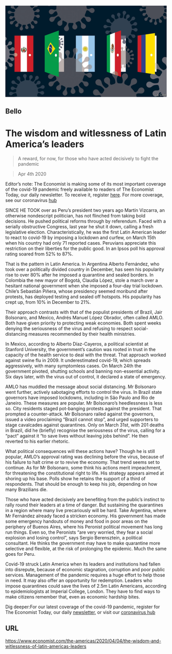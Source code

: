 ![](./images/20200404_AMD001.jpg)

## Bello

# The wisdom and witlessness of Latin America’s leaders

> A reward, for now, for those who have acted decisively to fight the pandemic

> Apr 4th 2020

Editor’s note: The Economist is making some of its most important coverage of the covid-19 pandemic freely available to readers of The Economist Today, our daily newsletter. To receive it, register [here](https://www.economist.com//newslettersignup). For more coverage, see our coronavirus [hub](https://www.economist.com//coronavirus)

SINCE HE TOOK over as Peru’s president two years ago Martín Vizcarra, an otherwise nondescript politician, has not flinched from taking bold decisions. He pushed political reforms through by referendum. Faced with a serially obstructive Congress, last year he shut it down, calling a fresh legislative election. Characteristically, he was the first Latin American leader to react to covid-19 by imposing a lockdown and curfew, on March 15th when his country had only 71 reported cases. Peruvians appreciate this restriction on their liberties for the public good. In an Ipsos poll his approval rating soared from 52% to 87%.

That is the pattern in Latin America. In Argentina Alberto Fernández, who took over a politically divided country in December, has seen his popularity rise to over 80% after he imposed a quarantine and sealed borders. In Colombia the new mayor of Bogotá, Claudia López, stole a march over a hesitant national government when she imposed a four-day trial lockdown. Chile’s Sebastián Piñera, whose presidency seemed moribund after protests, has deployed testing and sealed off hotspots. His popularity has crept up, from 10% in December to 21%.

Their approach contrasts with that of the populist presidents of Brazil, Jair Bolsonaro, and Mexico, Andrés Manuel López Obrador, often called AMLO. Both have given priority to protecting weak economies. Both spent weeks denying the seriousness of the virus and refusing to respect social-distancing measures recommended by their health ministries.

In Mexico, according to Alberto Díaz-Cayeros, a political scientist at Stanford University, the government’s caution was rooted in trust in the capacity of the health service to deal with the threat. That approach worked against swine flu in 2009. It underestimated covid-19, which spreads aggressively, with many symptomless cases. On March 24th the government pivoted, shutting schools and banning non-essential activity. Six days later, with the virus out of control, it declared a state of emergency.

AMLO has muddled the message about social distancing. Mr Bolsonaro went further, actively sabotaging efforts to control the virus. In Brazil state governors have imposed lockdowns, including in São Paulo and Rio de Janeiro. These measures are popular. Mr Bolsonaro’s heedlessness is less so. City residents staged pot-banging protests against the president. That prompted a counter-attack. Mr Bolsonaro railed against the governors, issued a video proclaiming “Brazil cannot stop”, and urged supporters to stage cavalcades against quarantines. Only on March 31st, with 201 deaths in Brazil, did he (briefly) recognise the seriousness of the virus, calling for a “pact” against it “to save lives without leaving jobs behind”. He then reverted to his earlier rhetoric.

What political consequences will these actions have? Though he is still popular, AMLO’s approval rating was declining before the virus, because of his failure to halt crime or to revive the economy. That trend seems set to continue. As for Mr Bolsonaro, some think his actions merit impeachment, for threatening the constitutional right to life. His strategy appears aimed at shoring up his base. Polls show he retains the support of a third of respondents. That should be enough to keep his job, depending on how many Brazilians die.

Those who have acted decisively are benefiting from the public’s instinct to rally round their leaders at a time of danger. But sustaining the quarantines in a region where many live precariously will be hard. Take Argentina, where Mr Fernández already faced a stricken economy. His government has made some emergency handouts of money and food in poor areas on the periphery of Buenos Aires, where his Peronist political movement has long run things. Even so, the Peronists “are very worried, they fear a social explosion and losing control”, says Sergio Berensztein, a political consultant. He thinks the government may have to make quarantine more selective and flexible, at the risk of prolonging the epidemic. Much the same goes for Peru.

Covid-19 struck Latin America when its leaders and institutions had fallen into disrepute, because of economic stagnation, corruption and poor public services. Management of the pandemic requires a huge effort to help those in need. It may also offer an opportunity for redemption. Leaders who impose quarantines could save the lives of 2.5m Latin Americans, according to epidemiologists at Imperial College, London. They have to find ways to make citizens remember that, even as economic hardship bites.

Dig deeper:For our latest coverage of the covid-19 pandemic, register for The Economist Today, our daily [newsletter](https://www.economist.com//newslettersignup), or visit our [coronavirus hub](https://www.economist.com//coronavirus)

## URL

https://www.economist.com/the-americas/2020/04/04/the-wisdom-and-witlessness-of-latin-americas-leaders
